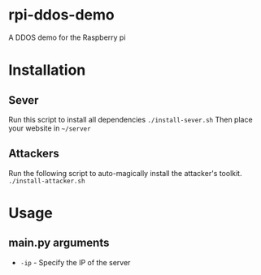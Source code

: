 # rpi-ddos-demo
A DDOS demo for the Raspberry pi
# Installation
## Sever
Run this script to install all dependencies
```./install-sever.sh```
Then place your website in ```~/server```
## Attackers
Run the following script to auto-magically install the attacker's toolkit.
```./install-attacker.sh```
# Usage
## main.py arguments
- ```-ip``` - Specify the IP of the server

